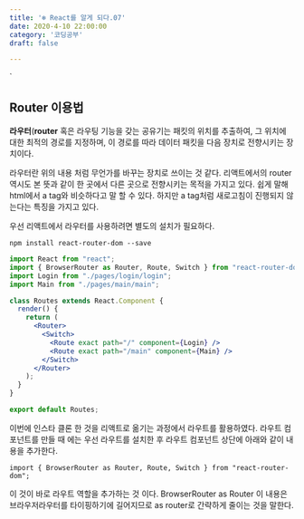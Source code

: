 ```yaml
---
title: '❄️ React를 알게 되다.07'
date: 2020-4-10 22:00:00
category: '코딩공부'
draft: false

---
```


`

## Router 이용법

**라우터**(**router** 혹은 라우팅 기능을 갖는 공유기는 패킷의 위치를 추출하여, 그 위치에 대한 최적의 경로를 지정하며, 이 경로를 따라 데이터 패킷을 다음 장치로 전향시키는 장치이다.

라우터란 위의 내용 처럼 무언가를 바꾸는 장치로 쓰이는 것 같다. 리액트에서의 router 역시도 본 뜻과 같이 한 곳에서 다른 곳으로 전향시키는 목적을 가지고 있다. 쉽게 말해 html에서 a tag와 비슷하다고 말 할 수 있다. 하지만 a tag처럼 새로고침이 진행되지 않는다는 특징을 가지고 있다.

우선 리액트에서 라우터를 사용하려면 별도의 설치가 필요하다.

```
npm install react-router-dom --save
```

```jsx
import React from "react";
import { BrowserRouter as Router, Route, Switch } from "react-router-dom";
import Login from "./pages/login/login";
import Main from "./pages/main/main";

class Routes extends React.Component {
  render() {
    return (
      <Router>
        <Switch>
          <Route exact path="/" component={Login} />
          <Route exact path="/main" component={Main} />
        </Switch>
      </Router>
    );
  }
}

export default Routes;
```

이번에 인스타 클론 한 것을 리액트로 옮기는 과정에서 라우트를 활용하였다. 라우트 컴포넌트를 만들 때 에는 우선 라우트를 설치한 후 라우트 컴포넌트 상단에 아래와 같이 내용을 추가한다.

`import { BrowserRouter as Router, Route, Switch } from "react-router-dom";`

이 것이 바로 라우트 역할을 추가하는 것 이다. BrowserRouter as Router 이 내용은 브라우저라우터를 타이핑하기에 길어지므로 as router로 간략하게 줄이는 것을 말한다. 

